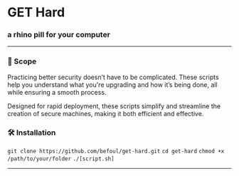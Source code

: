 # GET Hard 
### a rhino pill for your computer
---

### 📜 Scope
Practicing better security doesn’t have to be complicated. These scripts help you understand what you're upgrading and how it’s being done, all while ensuring a smooth process.

Designed for rapid deployment, these scripts simplify and streamline the creation of secure machines, making it both efficient and effective.



### 🛠 Installation

```git clone https://github.com/befoul/get-hard.git```
``cd get-hard``
``chmod +x /path/to/your/folder``
``./[script.sh]``


---



